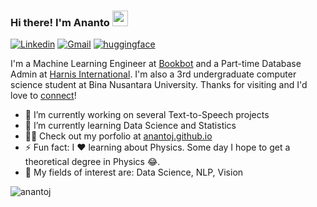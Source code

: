 ### Hi there! I'm Ananto <img src="https://media.giphy.com/media/hvRJCLFzcasrR4ia7z/giphy.gif" width="25px">

[![Linkedin](https://img.shields.io/badge/-anantoj-blue?style=flat&logo=Linkedin&logoColor=white&link=https://www.linkedin.com/in/anantoj/)](https://www.linkedin.com/in/anantoj/)
[![Gmail](https://img.shields.io/badge/-gg.ananto-c14438?style=flat&logo=Gmail&logoColor=white&link=mailto:gg.ananto@gmail.com)](mailto:gg.ananto@gmail.com)
[![huggingface](https://badgen.net/badge/🤗/anantoj/yellow)](https://huggingface.co/anantoj)

I'm a Machine Learning Engineer at [Bookbot](https://www.bookbotkids.com) and a Part-time Database Admin at [Harnis International](https://harnis-int.com/). I'm also a 3rd undergraduate computer science student at Bina Nusantara University. Thanks for visiting and I'd love to [connect](https://www.linkedin.com/in/anantoj/)!

<!--
**anantoj/anantoj** is a ✨ _special_ ✨ repository because its `README.md` (this file) appears on your GitHub profile.

Here are some ideas to get you started:


-->

- 🔭 I’m currently working on several Text-to-Speech projects
- 🌱 I’m currently learning Data Science and Statistics
- 👨‍💻 Check out my porfolio at [anantoj.github.io](anantoj.github.io)
- ⚡  Fun fact: I ❤️  learning about Physics. Some day I hope to get a theoretical degree in Physics 😂.
- 📝 My fields of interest are: Data Science, NLP, Vision

<p align="left">
  <img
    src="https://komarev.com/ghpvc/?username=anantoj"
    alt="anantoj"
  />
</p>

<!--
https://github.com/JessicaLim8
https://github.com/maddhruv
https://github.com/gautamkrishnar
https://github.com/abhisheknaiidu
-->